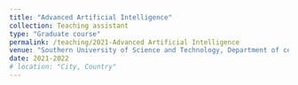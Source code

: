 ```yaml
---
title: "Advanced Artificial Intelligence"
collection: Teaching assistant
type: "Graduate course"
permalink: /teaching/2021-Advanced Artificial Intelligence
venue: "Southern University of Science and Technology, Department of computer science and engineering"
date: 2021-2022
# location: "City, Country"
---
```


<!-- This is a description of a teaching experience. You can use markdown like any other post.

Heading 1
======

Heading 2
======

Heading 3
====== -->